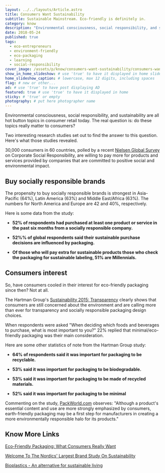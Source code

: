 ```yaml
---
layout: ../../layouts/Article.astro
title: Consumers Want Sustainability
subtitle: Sustainable Mainstream. Eco-friendly is definitely in.
category: know
description: "Environmental consciousness, social responsibility, and sustainability are all hot button topics in consumer retail today. The real question is..."
date: 2018-05-24
published: true
tags:
  - eco-entrepreneurs
  - environment-friendly
  - eco-packaging
  - learning
  - social-responsibility
cover_image: /assets/p/know/consumers-want-sustainability/consumers-want-sustainability.jpg
show_in_home_slideshow: # use 'true' to have it displayed in home slideshow
home_slideshow_caption: # lowercase, max 12 digits, including spaces
flag: # new or other...
ad: # use 'true' to have post displaying AD
featured: true # use 'true' to have it displayed in home
sticky: # 'true' or empty
photography: # put here photographer name
---
```


Environmental consciousness, social responsibility, and sustainability are all hot button topics in consumer retail today. The real question is: do these topics really matter to consumers?

Two interesting research studies set out to find the answer to this question. Here's what those studies revealed.

30,000 consumers in 60 countries, polled by a recent [Nielsen Global Survey](http://www.nielsen.com/us/en/press-room/2014/global-consumers-are-willing-to-put-their-money-where-their-heart-is.html) on Corporate Social Responsibility, are willing to pay more for products and services provided by companies that are committed to positive social and environmental impact.

## Buy socially responsible brands

The propensity to buy socially responsible brands is strongest in Asia-Pacific (64%), Latin America (63%) and Middle East/Africa (63%). The numbers for North America and Europe are 42 and 40%, respectively.

Here is some data from the study:

- **52% of respondents had purchased at least one product or service in the past six months from a socially responsible company.**

- **52%% of global respondents said their sustainable purchase decisions are influenced by packaging.**

- **Of those who will pay extra for sustainable products those who check the packaging for sustainable labeling, 51% are Millennials.**

## Consumers interest

So, have consumers cooled in their interest for eco-friendly packaging since then? Not at all.

The Hartman Group's [Sustainability 2015: Transparency](http://store.hartman-group.com/sustainability-2015-transparency/?hcampaign) clearly shows that consumers are still concerned about the environment and are calling more than ever for transparency and socially responsible packaging design choices.

When respondents were asked "When deciding which foods and beverages to purchase, what is most important to you?" 22% replied that minimal/eco-friendly packaging was their main consideration.

Here are some other statistics of note from the Hartman Group study:

- **64% of respondents said it was important for packaging to be recyclable.**

- **53% said it was important for packaging to be biodegradable.**

- **53% said it was important for packaging to be made of recycled materials.**

- **52% said it was important for packaging to be minimal**

Commenting on the study, [PackWorld.com](https://www.packworld.com/article/sustainability/material-health/infographic-how-important-eco-friendly-packaging-purchase) observes: "Although a product's essential content and use are more strongly emphasized by consumers, earth-friendly packaging may be a first step for manufacturers in creating a more environmentally responsible halo for its products."

## Know More Links

[Eco-Friendly Packaging: What Consumers Really Want](http://www.pkgbranding.com/blog/eco-friendly-packaging-what-consumers-really-want)

[Welcome To The Nordics' Largest Brand Study On Sustainability](https://www.sb-index.com/news-2018)

[Bioplastics - An alternative for sustainable living](https://advancebioplast.com/)

